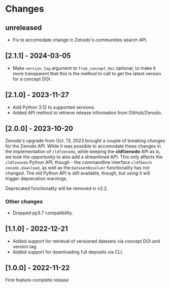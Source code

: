 # Changes


## unreleased

- Fix to accomodate change in Zenodo's communities search API.


## [2.1.1] - 2024-03-05

- Make `version_tag` argument to `from_concept_doi` optional, to make it more transparent
  that this is the method to call to get the latest version for a concept DOI.


## [2.1.0] - 2023-11-27

- Add Python 3.12 to supported versions.
- Added API method to retrieve release information from GitHub/Zenodo.


## [2.0.0] - 2023-10-20

Zenodo's upgrade from Oct. 13, 2023 brought a couple of breaking changes for the Zenodo API.
While it was possible to accomodate these changes in the implementation of `cldfzenodo`, while
keeping the **cldfzenodo** API as is, we took the opportunity to also add a streamlined API. This
only affects the `cldfzenodo` Python API, though - the commandline interface 
`cldfbench zenodo.download`, as well as the `DatasetResolver` functionality has not
changed. The old Python API is still available, though, but using it will trigger deprecation
warnings.

Deprecated functionality will be removed in v2.2.


### Other changes

- Dropped py3.7 compatibility.


## [1.1.0] - 2022-12-21

- Added support for retrieval of versioned datasets via concept DOI and version tag.
- Added support for downloading full deposits via CLI.


## [1.0.0] - 2022-11-22

First feature-complete release

